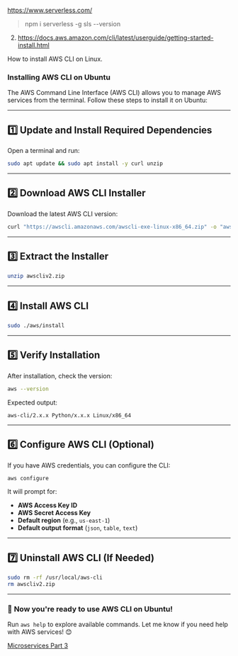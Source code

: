 https://www.serverless.com/

> npm i serverless -g
> sls --version


2. https://docs.aws.amazon.com/cli/latest/userguide/getting-started-install.html
   
How to install AWS CLI on Linux.
### **Installing AWS CLI on Ubuntu**  
The AWS Command Line Interface (AWS CLI) allows you to manage AWS services from the terminal. Follow these steps to install it on Ubuntu:

---

## **1️⃣ Update and Install Required Dependencies**  
Open a terminal and run:
```bash
sudo apt update && sudo apt install -y curl unzip
```

---

## **2️⃣ Download AWS CLI Installer**
Download the latest AWS CLI version:
```bash
curl "https://awscli.amazonaws.com/awscli-exe-linux-x86_64.zip" -o "awscliv2.zip"
```

---

## **3️⃣ Extract the Installer**
```bash
unzip awscliv2.zip
```

---

## **4️⃣ Install AWS CLI**
```bash
sudo ./aws/install
```

---

## **5️⃣ Verify Installation**
After installation, check the version:
```bash
aws --version
```
Expected output:
```
aws-cli/2.x.x Python/x.x.x Linux/x86_64
```

---

## **6️⃣ Configure AWS CLI (Optional)**
If you have AWS credentials, you can configure the CLI:
```bash
aws configure
```
It will prompt for:
- **AWS Access Key ID**
- **AWS Secret Access Key**
- **Default region** (e.g., `us-east-1`)
- **Default output format** (`json`, `table`, `text`)

---

## **7️⃣ Uninstall AWS CLI (If Needed)**
```bash
sudo rm -rf /usr/local/aws-cli
rm awscliv2.zip
```

---

### 🚀 **Now you're ready to use AWS CLI on Ubuntu!**  
Run `aws help` to explore available commands. Let me know if you need help with AWS services! 😊


[Microservices Part 3](https://www.youtube.com/watch?v=jc0xKZH8bL8&list=PLaLqLOj2bk9Y0GmLjiXnX402SKYAGQiRr&index=3)